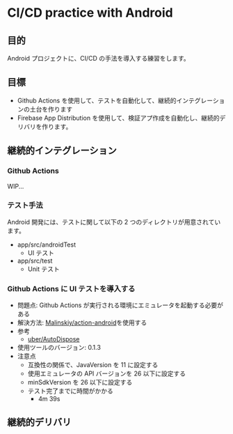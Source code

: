 # CI/CD practice with Android

## 目的

Android プロジェクトに、CI/CD の手法を導入する練習をします。

## 目標

- Github Actions を使用して、テストを自動化して、継続的インテグレーションの土台を作ります
- Firebase App Distribution を使用して、検証アプ作成を自動化し、継続的デリバリを作ります。

## 継続的インテグレーション

### Github Actions

WIP...

### テスト手法

Android 開発には、テストに関して以下の 2 つのディレクトリが用意されています。

- app/src/androidTest
  - UI テスト
- app/src/test
  - Unit テスト

### Github Actions に UI テストを導入する

- 問題点: Github Actions が実行される環境にエミュレータを起動する必要がある
- 解決方法: [Malinskiy/action-android](https://github.com/Malinskiy/action-android)を使用する
- 参考
  - [uber/AutoDispose](https://github.com/uber/AutoDispose/blob/main/.github/workflows/ci.yml)
- 使用ツールのバージョン: 0.1.3
- 注意点
  - 互換性の関係で、JavaVersion を 11 に設定する
  - 使用エミュレータの API バージョンを 26 以下に設定する
  - minSdkVersion を 26 以下に設定する
  - テスト完了までに時間がかかる
    - 4m 39s
    
## 継続的デリバリ